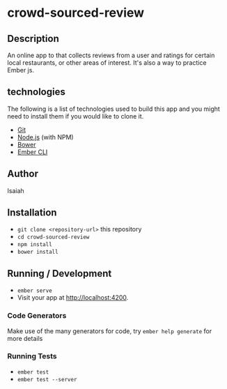 # crowd-sourced-review

## Description

An online app to that collects reviews from a user and ratings for certain  local restaurants, or other areas of interest. It's also a way to practice Ember js.

## technologies

The following is a list of technologies used to build this app and you might need to install them if you would like to clone it.

* [Git](https://git-scm.com/)
* [Node.js](https://nodejs.org/) (with NPM)
* [Bower](https://bower.io/)
* [Ember CLI](https://ember-cli.com/)

## Author

Isaiah

## Installation

* `git clone <repository-url>` this repository
* `cd crowd-sourced-review`
* `npm install`
* `bower install`

## Running / Development

* `ember serve`
* Visit your app at [http://localhost:4200](http://localhost:4200).

### Code Generators

Make use of the many generators for code, try `ember help generate` for more details

### Running Tests

* `ember test`
* `ember test --server`
